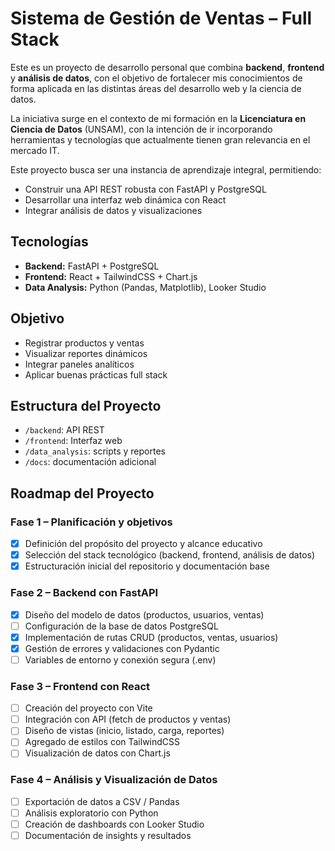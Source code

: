 # Sistema de Gestión de Ventas – Full Stack

Este es un proyecto de desarrollo personal que combina **backend**, **frontend** y **análisis de datos**, con el objetivo de fortalecer mis conocimientos de forma aplicada en las distintas áreas del desarrollo web y la ciencia de datos.

La iniciativa surge en el contexto de mi formación en la **Licenciatura en Ciencia de Datos** (UNSAM), con la intención de ir incorporando herramientas y tecnologías que actualmente tienen gran relevancia en el mercado IT. 

Este proyecto busca ser una instancia de aprendizaje integral, permitiendo:
- Construir una API REST robusta con FastAPI y PostgreSQL
- Desarrollar una interfaz web dinámica con React
- Integrar análisis de datos y visualizaciones

## Tecnologías 

- **Backend:** FastAPI + PostgreSQL
- **Frontend:** React + TailwindCSS + Chart.js
- **Data Analysis:** Python (Pandas, Matplotlib), Looker Studio

## Objetivo 

- Registrar productos y ventas
- Visualizar reportes dinámicos
- Integrar paneles analíticos
- Aplicar buenas prácticas full stack

## Estructura del Proyecto 
- `/backend`: API REST
- `/frontend`: Interfaz web
- `/data_analysis`: scripts y reportes
- `/docs`: documentación adicional

## Roadmap del Proyecto

### Fase 1 – Planificación y objetivos
- [x] Definición del propósito del proyecto y alcance educativo
- [x] Selección del stack tecnológico (backend, frontend, análisis de datos)
- [x] Estructuración inicial del repositorio y documentación base

### Fase 2 – Backend con FastAPI
- [x] Diseño del modelo de datos (productos, usuarios, ventas)
- [ ] Configuración de la base de datos PostgreSQL
- [x] Implementación de rutas CRUD (productos, ventas, usuarios)
- [x] Gestión de errores y validaciones con Pydantic
- [ ] Variables de entorno y conexión segura (.env)

### Fase 3 – Frontend con React
- [ ] Creación del proyecto con Vite
- [ ] Integración con API (fetch de productos y ventas)
- [ ] Diseño de vistas (inicio, listado, carga, reportes)
- [ ] Agregado de estilos con TailwindCSS
- [ ] Visualización de datos con Chart.js

### Fase 4 – Análisis y Visualización de Datos
- [ ] Exportación de datos a CSV / Pandas
- [ ] Análisis exploratorio con Python
- [ ] Creación de dashboards con Looker Studio
- [ ] Documentación de insights y resultados
